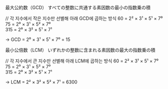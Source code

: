 最大公約数（GCD）
すべての整数に共通する素因数の最小の指数乗の積

// 각 지수에서 작은 지수만 선별해 아래 GCD에 곱하는 방식
60  = 2² × 3¹ × 5¹ × 7⁰  
75  = 2⁰ × 3¹ × 5² × 7⁰  
315 = 2⁰ × 3² × 5¹ × 7¹  

→ GCD = 2⁰ × 3¹ × 5¹ × 7⁰ = 15

最小公倍数（LCM）
いずれかの整数に含まれる素因数の最大の指数乗の積

// 각 지수에서 큰 지수만 선별해 아래 LCM에 곱하는 방식
60  = 2² × 3¹ × 5¹ × 7⁰  
75  = 2⁰ × 3¹ × 5² × 7⁰  
315 = 2⁰ × 3² × 5¹ × 7¹  

→ LCM = 2² × 3² × 5² × 7¹ = 6300
